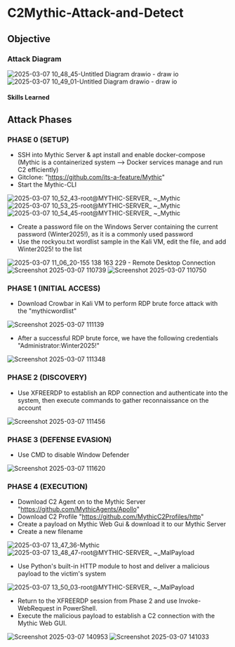 # C2Mythic-Attack-and-Detect

## Objective


### Attack Diagram
![2025-03-07 10_48_45-Untitled Diagram drawio - draw io](https://github.com/user-attachments/assets/bb02f68d-69bf-49dc-89d6-c5045c9741ea)
![2025-03-07 10_49_01-Untitled Diagram drawio - draw io](https://github.com/user-attachments/assets/7f936758-e35f-4d7d-ad4e-ed35d2240456)

#### Skills Learned

## Attack Phases
### PHASE 0 (SETUP)
- SSH into Mythic Server & apt install and enable docker-compose (Mythic is a containerized system --> Docker services manage and run C2 efficiently)
- Gitclone: "https://github.com/its-a-feature/Mythic"
- Start the Mythic-CLI

![2025-03-07 10_52_43-root@MYTHIC-SERVER_ ~_Mythic](https://github.com/user-attachments/assets/85c4f311-5d57-4ecb-afa1-4734fc85a088)
![2025-03-07 10_53_25-root@MYTHIC-SERVER_ ~_Mythic](https://github.com/user-attachments/assets/77b6c085-d0bb-4d18-86c7-71b723650764)
![2025-03-07 10_54_45-root@MYTHIC-SERVER_ ~_Mythic](https://github.com/user-attachments/assets/eee37928-f1ff-4fa9-8431-8a95e17b5033)

- Create a password file on the Windows Server containing the current password (Winter2025!), as it is a commonly used password
- Use the rockyou.txt wordlist sample in the Kali VM, edit the file, and add Winter2025! to the list

![2025-03-07 11_06_20-155 138 163 229 - Remote Desktop Connection](https://github.com/user-attachments/assets/0705051a-aa61-4e4c-b1be-00abca56e28d)
![Screenshot 2025-03-07 110739](https://github.com/user-attachments/assets/837de843-3dbd-408e-aab0-434463d2085e)
![Screenshot 2025-03-07 110750](https://github.com/user-attachments/assets/a6aad53d-2e95-41c5-88c4-aa9e0828d05b)

### PHASE 1 (INITIAL ACCESS)
- Download Crowbar in Kali VM to perform RDP brute force attack with the "mythicwordlist"

![Screenshot 2025-03-07 111139](https://github.com/user-attachments/assets/669852a8-f441-4cd8-9490-f333ba501407)

- After a successful RDP brute force, we have the following credentials "Administrator:Winter2025!"

![Screenshot 2025-03-07 111348](https://github.com/user-attachments/assets/50d86c00-4d35-48e7-808a-bae0230b15e8)

### PHASE 2 (DISCOVERY)
- Use XFREERDP to establish an RDP connection and authenticate into the system, then execute commands to gather reconnaissance on the account

![Screenshot 2025-03-07 111456](https://github.com/user-attachments/assets/da307222-d32f-498a-9f6a-f726f6f76327)

### PHASE 3 (DEFENSE EVASION)
- Use CMD to disable Window Defender

![Screenshot 2025-03-07 111620](https://github.com/user-attachments/assets/14045543-9d03-4b68-8d9e-9a3728d862e0)

### PHASE 4 (EXECUTION)
- Download C2 Agent on to the Mythic Server "https://github.com/MythicAgents/Apollo"
- Download C2 Profile "https://github.com/MythicC2Profiles/http"
- Create a payload on Mythic Web Gui & download it to our Mythic Server
- Create a new filename

![2025-03-07 13_47_36-Mythic](https://github.com/user-attachments/assets/407932ec-7d5d-47b7-bc4a-70227fd1401e)
![2025-03-07 13_48_47-root@MYTHIC-SERVER_ ~_MalPayload](https://github.com/user-attachments/assets/357d1ac3-530d-40e1-ac9d-34159c09d706)

- Use Python's built-in HTTP module to host and deliver a malicious payload to the victim's system
  
![2025-03-07 13_50_03-root@MYTHIC-SERVER_ ~_MalPayload](https://github.com/user-attachments/assets/60a5a974-fd61-4a72-b355-841132fbcecc)

- Return to the XFREERDP session from Phase 2 and use Invoke-WebRequest in PowerShell.
- Execute the malicious payload to establish a C2 connection with the Mythic Web GUI.

![Screenshot 2025-03-07 140953](https://github.com/user-attachments/assets/e35e26bf-7c4e-4aa2-9c3d-b05c9e332749)
![Screenshot 2025-03-07 141033](https://github.com/user-attachments/assets/91493243-3ee4-4ead-a09f-2e3e851f7a01)



























